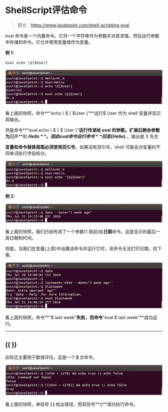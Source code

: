 # ShellScript评估命令

> 原文：<https://www.javatpoint.com/shell-scripting-eval>

eval 命令是一个内置命令。它将一个字符串作为参数并对其求值，然后运行参数中存储的命令。它允许使用变量值作为变量。

**例 1:**

```
eval echo \${$User}

```

![Linux Shell Scripting eval 1](img/8574d474578bcfd28877c50143b70482.png)

看上面的快照，命令**“echo \ $ { $User }”**运行$ User 作为 shell 变量并显示其输出。

但是命令**“eval echo \ $ { $ User }”**运行传递给 eval 的参数。扩展后剩余参数为**回声**和 **${Hello}** 。因此 eval 命令运行命令**回显${Hello}** 。输出是 X 先生

**变量和命令替换周围必须使用双引号**。如果没有双引号，shell 可能会对变量的不同单词执行字段拆分。

![Linux Shell Scripting eval 2](img/9471b971fe1605771e88d0d523bdb500.png)

**例 2:**

![Linux Shell Scripting eval 3](img/95fa2dbd9a3a9000cc1a479a2b97842a.png)

看上面的快照，我们已经传递了一个参数(1 周前)给**日期**命令。这是显示的最后一周日期和时间。

但是，当我们在变量(上周)中设置该命令并运行它时，该命令无法打印日期。往下看，

![Linux Shell Scripting eval 4](img/a2d692086b233ff74403c99b221f693f.png)

看上面的快照，命令**“$ last week”**失败，而命令**“eval $ last week”**成功运行。

* * *

## (( ))

此标志主要用于数值评估。这是一个复合命令。

![Linux Shell Scripting eval 5](img/aaff6c49dba765fa95fbc51e1bc9f938.png)

看上面的快照，单括号 **( )** 给出错误，而双括号**()**成功执行命令。
